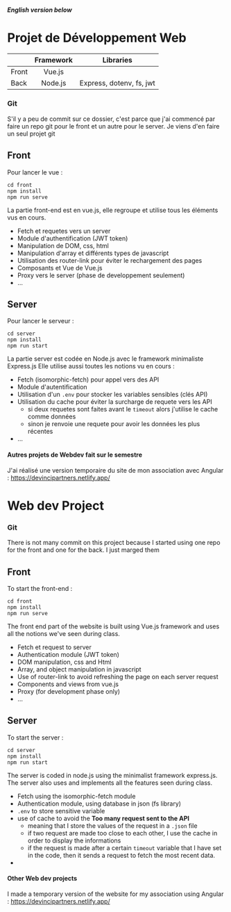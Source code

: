 ##### English version below

# Projet de Développement Web


|           | Framework     | Libraries     |
| --------- |:-------------:|:-------------:|
| Front     | Vue.js        |               |
| Back      | Node.js       | Express, dotenv, fs, jwt |

### Git
S'il y a peu de commit sur ce dossier, c'est parce que j'ai commencé par faire un repo git pour le front et un autre pour le server.
Je viens d'en faire un seul projet git

## Front

Pour lancer le vue : 

```
cd front
npm install
npm run serve
```

La partie front-end est en vue.js, elle regroupe et utilise tous les éléments vus en cours.
* Fetch et requetes vers un server
* Module d'authentification (JWT token)
* Manipulation de DOM, css, html
* Manipulation d'array et différents types de javascript
* Utilisation des router-link pour éviter le rechargement des pages
* Composants et Vue de Vue.js
* Proxy vers le server (phase de developpement seulement)
* ...

## Server


Pour lancer le serveur : 

```
cd server
npm install
npm run start
```

La partie server est codée en Node.js avec le framework minimaliste Express.js
Elle utilise aussi toutes les notions vu en cours : 
* Fetch (isomorphic-fetch) pour appel vers des API
* Module d'autentification
* Utilisation d'un `.env` pour stocker les variables sensibles (clés API)
* Utilisation du cache pour éviter la surcharge de requete vers les API
  * si deux requetes sont faites avant le `timeout` alors j'utilise le cache comme données
  * sinon je renvoie une requete pour avoir les données les plus récentes
* ...

#### Autres projets de Webdev fait sur le semestre

J'ai réalisé une version temporaire du site de mon association avec Angular :
https://devincipartners.netlify.app/

# Web dev Project

### Git
There is not many commit on this project because I started using one repo for the front and one for the back. 
I just marged them

## Front


To start the front-end : 

```
cd front
npm install
npm run serve
```

The front end part of the website is built using Vue.js framework and uses all the notions we've seen during class.
* Fetch et request to server
* Authentication module (JWT token)
* DOM manipulation, css and Html
* Array, and object manipulation in javascript
* Use of router-link to avoid refreshing the page on each server request
* Components and views from vue.js
* Proxy (for development phase only)
* ...

## Server

To start the server :

```
cd server
npm install
npm run start
```

The server is coded in node.js using the minimalist framework express.js.
The server also uses and implements all the features seen during class.
* Fetch using the isomorphic-fetch module
* Authentication module, using database in json (fs library)
* `.env` to store sensitive variable
* use of cache to avoid the **Too many request sent to the API**
  * meaning that I store the values of the request in a `.json` file
  * if two request are made too close to each other, I use the cache in order to display the informations
  * if the request is made after a certain `timeout` variable that I have set in the code, then it sends a request to fetch the most recent data.
* 

#### Other Web dev projects

I made a temporary version of the website for my association using Angular : 
https://devincipartners.netlify.app/

